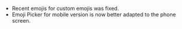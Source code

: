 - Recent emojis for custom emojis was fixed.
- Emoji Picker for mobile version is now better adapted to the phone screen.
